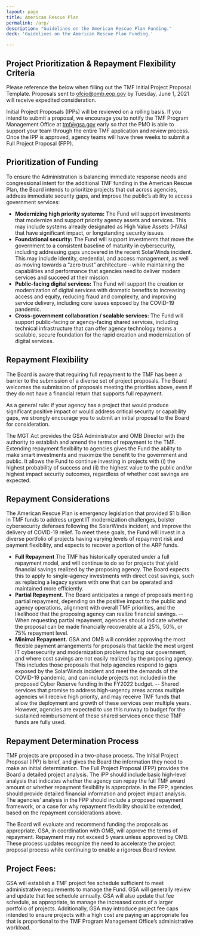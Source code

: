 ```yaml
---
layout: page
title: American Rescue Plan
permalink: /arp/
description: "Guidelines on the American Rescue Plan Funding."
deck: 'Guidelines on the American Rescue Plan Funding.'

---
```


## Project Prioritization & Repayment Flexibility Criteria

Please reference the below when filling out the TMF Initial Project Proposal Template. Proposals sent to ofcio@omb.eop.gov by Tuesday, June 1, 2021 will receive expedited consideration.

Initial Project Proposals (IPPs) will be reviewed on a rolling basis. If you intend to submit a proposal, we encourage you to notify the TMF Program Management Office at tmf@gsa.gov early so that the PMO is able to support your team through the entire TMF application and review process.
Once the IPP is approved, agency teams will have three weeks to submit a Full Project Proposal (FPP). 


## Prioritization of Funding

To ensure the Administration is balancing immediate response needs and congressional intent for the additional TMF funding in the American Rescue Plan, the Board intends to prioritize projects that cut across agencies, address immediate security gaps, and improve the public’s ability to access government services:

- **Modernizing high priority systems:** The Fund will support investments that modernize and support priority agency assets and services. This may include systems already designated as High Value Assets (HVAs) that have significant impact, or longstanding security issues.
- **Foundational security:** The Fund will support investments that move the government to a consistent baseline of maturity in cybersecurity, including addressing gaps uncovered in the recent SolarWinds incident. This may include identity, credential, and access management, as well as moving towards a “zero trust” architecture – while maintaining the capabilities and performance that agencies need to deliver modern services and succeed at their mission.
- **Public-facing digital services:** The Fund will support the creation or modernization of digital services with dramatic benefits to increasing access and equity, reducing fraud and complexity, and improving service delivery, including core issues exposed by the COVID-19 pandemic.
- **Cross-government collaboration / scalable services:** The Fund will support public-facing or agency-facing shared services, including technical infrastructure that can offer agency technology teams a scalable, secure foundation for the rapid creation and modernization of digital services.

## Repayment Flexibility

The Board is aware that requiring full repayment to the TMF has been a barrier to the submission of a diverse set of project proposals. The Board welcomes the submission of proposals meeting the priorities above, even if they do not have a financial return that supports full repayment. 

As a general rule: if your agency has a project that would produce significant positive impact or would address critical security or capability gaps, we strongly encourage you to submit an initial proposal to the Board for consideration.

The MGT Act provides the GSA Administrator and OMB Director with the authority to establish and amend the terms of repayment to the TMF. Extending repayment flexibility to agencies gives the Fund the ability to make smart investments and maximize the benefit to the government and public. It allows the Fund to continue investing in projects with (i) the highest probability of success and (ii) the highest value to the public and/or highest impact security outcomes, regardless of whether cost savings are expected. 

## Repayment Considerations

The American Rescue Plan is emergency legislation that provided $1 billion in TMF funds to address urgent IT modernization challenges, bolster cybersecurity defenses following the SolarWinds incident, and improve the delivery of COVID-19 relief. To meet these goals, the Fund will invest in a diverse portfolio of projects having varying levels of repayment risk and payment flexibility, and expects to recover a portion of the ARP funds.

- **Full Repayment** The TMF has historically operated under a full repayment model, and will continue to do so for projects that yield financial savings realized by the proposing agency. The Board expects this to apply to single-agency investments with direct cost savings, such as replacing a legacy system with one that can be operated and maintained more efficiently.
- **Partial Repayment.** The Board anticipates a range of proposals meriting partial repayment, depending on the positive impact to the public and agency operations, alignment with overall TMF priorities, and the likelihood that the proposing agency can realize financial savings. 
-- When requesting partial repayment, agencies should indicate whether the proposal can be made financially recoverable at a 25%, 50%, or 75% repayment level.
- **Minimal Repayment.** GSA and OMB will consider approving the most flexible payment arrangements for proposals that tackle the most urgent IT cybersecurity and modernization problems facing our government, and where cost savings are not easily realized by the proposing agency. This includes those proposals that help agencies respond to gaps exposed by the SolarWinds incident and meet the demands of the COVID-19 pandemic, and can include projects not included in the proposed Cyber Reserve funding in the FY2022 budget.
-- Shared services that promise to address high-urgency areas across multiple agencies will receive high priority, and may receive TMF funds that allow the deployment and growth of these services over multiple years. However, agencies are expected to use this runway to budget for the sustained reimbursement of these shared services once these TMF funds are fully used.

## Repayment Determination Process

TMF projects are proposed in a two-phase process. The Initial Project Proposal (IPP) is brief, and gives the Board the information they need to make an initial determination. The Full Project Proposal (FPP) provides the Board a detailed project analysis. The IPP should include basic high-level analysis that indicates whether the agency can repay the full TMF award amount or whether repayment flexibility is appropriate. In the FPP, agencies should provide detailed financial information and project impact analysis. The agencies’ analysis in the FPP should include a proposed repayment framework, or a case for why repayment flexibility should be extended, based on the repayment considerations above. 

The Board will evaluate and recommend funding the proposals as appropriate. GSA, in coordination with OMB, will approve the terms of repayment. Repayment may not exceed 5 years unless approved by OMB. These process updates recognize the need to accelerate the project proposal process while continuing to enable a rigorous Board review.

## Project Fees: 
GSA will establish a TMF project fee schedule sufficient to meet administrative requirements to manage the Fund. GSA will generally review and update that fee schedule annually. GSA will also update that fee schedule, as appropriate, to manage the increased costs of a larger portfolio of projects. Additionally, GSA may introduce project fee caps intended to ensure projects with a high cost are paying an appropriate fee that is proportional to the TMF Program Management Office’s administrative workload.


